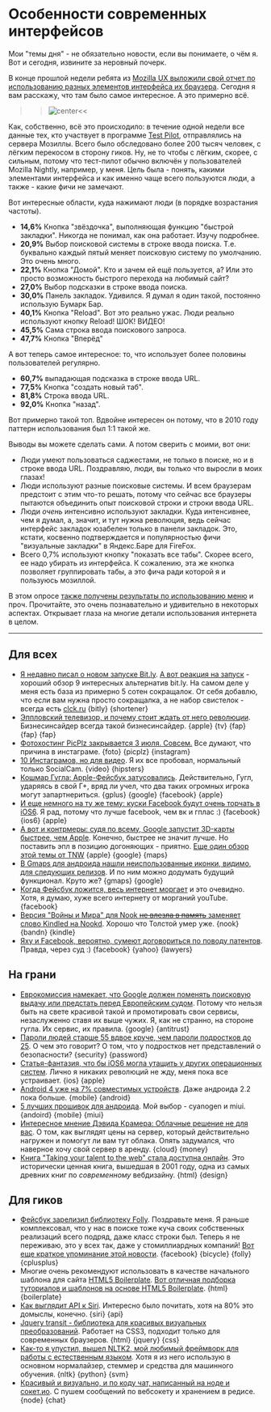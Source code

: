 # Особенности современных интерфейсов

Мои "темы дня" - не обязательно новости, если вы понимаете, о чём я. Вот и сегодня, извините за неровный почерк.

В конце прошлой недели ребята из [Mozilla UX выложили свой отчет по использованию разных элементов интерфейса их браузера](https://blog.mozilla.org/ux/2012/06/firefox-heatmap-study-2012-results-are-in/). Сегодня я вам расскажу, что там было самое интересное. А это примерно всё.

>>![center](http://chyo.ru/testpilot.png)<<

Как, собственно, всё это происходило: в течение одной недели все данные тех, кто участвует в программе [Test Pilot](https://testpilot.mozillalabs.com/), отправлялись на сервера Мозиллы. Всего было обследовано более 200 тысяч человек, с лёгким перекосом в сторону гиков. Ну, не то чтобы с лёгким, скорее, с сильным, потому что тест-пилот обычно включён у пользователей Mozilla Nightly, например, у меня. Цель была - понять, какими элементами интерфейса и как именно чаще всего пользуются люди, а также - какие фичи не замечают.

Вот интересные области, куда нажимают люди (в порядке возрастания частоты).

* **14,6%** Кнопка "звёздочка", выполняющая функцию "быстрой закладки". Никогда не понимал, как она работает. Изучу подробнее.
* **20,9%** Выбор поисковой системы в строке ввода поиска. Т.е. буквально каждый пятый меняет поисковую систему по умолчанию. Это очень много.
* **22,1%** Кнопка "Домой". Кто и зачем ей ещё пользуется, а? Или это просто возможность быстрого перехода на любимый сайт?
* **27,0%** Выбор подсказки в строке ввода поиска.
* **30,0%** Панель закладок. Удивился. Я думал я один такой, постоянно использую Бумарк Бар.
* **40,1%** Кнопка "Reload". Вот это реально ужас. Люди реально используют кнопку Reload! ШОК! ВИДЕО!
* **45,5%** Сама строка ввода поискового запроса.
* **47,7%** Кнопка "Вперёд"

А вот теперь самое интересное: то, что использует более половины пользователей регулярно.

* **60,7%** выпадающая подсказка в строке ввода URL.
* **77,5%** Кнопка "создать новый таб".
* **81,8%** Строка ввода URL.
* **92,0%** Кнопка "назад".

Вот примерно такой топ. Вдвойне интересен он потому, что в 2010 году паттерн использования был 1:1 такой же.

Выводы вы можете сделать сами. А потом сверить с моими, вот они:

* Люди умеют пользоваться саджестами, не только в поиске, но и в строке ввода URL. Поздравляю, люди, вы только что выросли в моих глазах!
* Люди используют разные поисковые системы. И всем браузерам предстоит с этим что-то решать, потому что сейчас все браузеры пытаются объединить опыт поисковой строки и строки ввода URL.
* Люди *очень* интенсивно используют закладки. Куда интенсивнее, чем я думал, а, значит, и тут нужна революция, ведь сейчас интерфейс закладок юзабелен только в панели закладок. Это, кстати, косвенно подтверждается и популярностью фичи "визуальные закладки" в Яндекс.Баре для FireFox.
* Всего 0,7% используют кнопку "показать все табы". Скорее всего, ее надо убирать из интерфейса. К сожалению, эта же кнопка позволяет группировать табы, а это фича ради которой я и пользуюсь мозиллой.

В этом опросе [также получены результаты по использованию меню](https://blog.mozilla.org/ux/2012/06/firefox-heatmap-study-2012-results-are-in/) и проч. Прочитайте, это очень познавательно и удивительно в некоторых аспектах. Открывает глаза на многие детали использования интернета в целом.

-----

## Для всех
* [Я недавно писал о новом запуске Bit.ly](http://addmeto.cc/post/2012-05-30/). [А вот реакция на запуск](http://thenextweb.com/apps/2012/06/02/not-a-fan-of-the-big-bitly-revamp-here-are-9-alternatives/) - хороший обзор 9 интересных альтернатив bit.ly. На самом деле у меня есть база из примерно 5 сотен сокращалок. От себя добавлю, что если вам нужна просто сокращалка, а не набор свистелок - всегда есть [clck.ru](http://clck.ru/) {bitly} {shortener}
* [Эппловский телевизор, и почему стоит ждать от него революции](http://www.businessinsider.com/apple-television-what-to-expect-2012-6). Бизнесинсайдер всегда такой бизнесинсайдер. {apple} {tv} {fap} {fap} {fap}
* [Фотохостинг PicPlz закрывается 3 июля. Совсем.](http://thenextweb.com/insider/2012/06/02/photo-sharing-service-picplz-to-shut-down-on-3-july/) Все думают, что причина в инстаграме. {foto} {picplz} {instagram}
* [10 Инстаграмов, но для видео](http://thenextweb.com/apps/2012/06/03/10-instagram-for-video-apps-to-watch/). Я их все пробовал, нормальный только SocialCam. {video} {hipsters}
* [Кошмар Гугла: Apple-Фейсбук затусовались](http://news.cnet.com/8301-17852_3-57446229-71/googles-fear-an-apple-facebook-love-fest/). Действительно, Гугл, ударяясь в свой Г+, вряд ли учел, что два таких огромных игрока могут запартнериться. {gplus} {google} {facebook} {apple}
* [И еще немного на ту же тему: куски Facebook будут очень торчать в iOS6](http://techcrunch.com/2012/06/01/facebook-ios-6-integration/). Я рад, потому что лучше facebook, чем вк и гплас :) {facebook} {ios6} {apple}
* [А вот и контрмеры: судя по всему, Google запустит 3D-карты быстрее, чем Apple](http://www.forbes.com/sites/anthonykosner/2012/06/02/touche-google-plans-to-announce-its-own-3d-maps-before-apple/). Конечно, быстрее не значит лучше. Но поставить эпл в позицию догоняющих - приятно. [Еще один обзор этой темы от TNW](http://thenextweb.com/google/2012/06/01/google-to-head-apple-off-at-the-pass-by-holding-3d-maps-event-june-6th-just-before-wwdc/) {apple} {google} {maps}
* [В Gmaps для андроида нашли неиспользованные иконки, видимо, для следующих релизов](http://www.androidpolice.com/2012/06/01/mysterious-new-files-in-the-google-maps-6-8-apk-history-timeline-latitude-g-integration-and-more/). И по ним можно додумать будущий функционал. Круто же? {gmaps} {google}
* [Когда Фейсбук ложится, весь интернет моргает](http://gigaom.com/2012/06/01/when-facebook-goes-down-the-internet-barely-blinks/) и это очевидно. Хотя, я думаю, хуже всего интернету от морганий youTube. {facebook}
* [Версия "Войны и Мира" для Nook <del>не влезла в память</del> заменяет слово Kindled на Nookd](http://arstechnica.com/information-technology/2012/06/nook-version-of-war-and-peace-turns-the-word-kindled-into-nookd/). Хорошо что Толстой умер уже. {nook} {bandn} {kindle}
* [Яху и Facebook, вероятно, сумеют договориться по поводу патентов](http://allthingsd.com/20120603/patent-peace-yahoo-and-facebook-in-advanced-negotiations-to-settle-fractious-infringement-lawsuits/). Правда, через суд :) {facebook} {yahoo} {lawyers}

## На грани
* [Еврокомиссия намекает, что Google должен поменять поисковую выдачу или предстать перед Европейским судом](http://www.guardian.co.uk/technology/2012/jun/01/google-european-commission-search-results). Потому что нельзя быть на свете красивой такой и промотировать свои сервисы, незаслуженно ставя их выше чужих. Я, как не странно, на стороне гугла. Их сервис, их правила. {google} {antitrust}
* [Пароли людей старше 55 вдвое круче, чем пароли подростков до 25](http://www.newscientist.com/article/dn21871-over55s-pick-passwords-twice-as-secure-as-teenagers.html). О чем это говорит? О том, что у подростков нет представлений о безопасности? {security} {password}
* [Статья-фантазия, что бы iOS6 могла утащить у других операционных систем](http://www.imore.com/2012/05/31/higher-hanging-fruit-ios-6/). Лично я никаких революций не жду, меня пока все устраивает. {ios} {apple}
* [Android 4 уже на 7% совместимых устройств](http://www.theverge.com/2012/6/2/3058522/android-4-0-now-on-7-1-percent-of-devices-still-woefully-behind). Даже андроида 2.2 пока больше. {mobile} {android}
* [5 лучших прошивок для андроида](http://lifehacker.com/5915093/five-best-android-roms). Мой выбор - cyanogen и miui. {andoird} {mobile} {miui}
* [Интересное мнение Дэвида Крамера: Облачные решение не для вас](http://justcramer.com/2012/06/02/the-cloud-is-not-for-you/). О том, как выглядят цены на сервер, который действительно нагружен и помогут ли вам тут облака. Опять задумался, что наверное хочу свой сервер в аренду. {cloud} {money}
* [Книга "Taking your talent to the web" стала доступна онлайн](http://takingyourtalenttotheweb.com/). Это исторически ценная книга, вышедшая в 2001 году, одна из самых древних книг по *современному* вебдизайну. {html} {design}

## Для гиков
* [Фейсбук зарелизил библиотеку Folly](https://www.facebook.com/notes/facebook-engineering/folly-the-facebook-open-source-library/10150864656793920). Поздравьте меня. Я раньше комплексовал, что у нас в поиске тоже куча своих собственных реализаций всего подряд, даже класс строки был. Теперь я не переживаю, это у всех так, даже у стомиллиардных компаний! [Вот еще краткое упоминание этой новости](http://www.phoronix.com/scan.php?page=news_item&px=MTExMjQ). {facebook} {bicycle} {folly} {cplusplus}
* Многие очень рекомендуют использовать в качестве начального шаблона для сайта [HTML5 Boilerplate](http://html5boilerplate.com/). [Вот отличная подборка туториалов и шаблонов на основе HTML5 Boilerplate](http://designmodo.com/html5-boilerplate-templates-tutorials/). {html} {boilerplate}
* [Как выглядит API к Siri](http://blog.teaapp.com/post/24212825807/tea-earl-grey-hot-what-would-a-siri-api-look-like). Интересно было почитать, хотя на 80% это домыслы, конечно. {siri} {api}
* [Jquery transit - библиотека для красивых визуальных преобразований](http://ricostacruz.com/jquery.transit/). Работает на CSS3, подходит только для современных браузеров. {html} {jquery} {css}
* [Как-то я упустил, вышел NLTK2, мой любимый фреймворк для работы с естественным языком](http://streamhacker.com/2012/06/03/nltk-2-release-highlights/). Хотя я из него использую в основном нормалайзер, стеммер и средства для машинного обучения. {nltk} {python} {svm}
* [Красивый и визуально, и по коду чат, написанный на ноде и сокет.ио](http://gravityonmars.github.com/Balloons.IO/). С пушем сообщений по вебсокету и хранением в редисе. {node} {chat}

